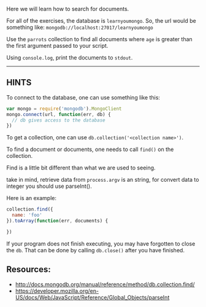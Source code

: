 Here we will learn how to search for documents.

For all of the exercises, the database is `learnyoumongo`.
So, the url would be something like: `mongodb://localhost:27017/learnyoumongo`

Use the `parrots` collection to find all documents where `age`
is greater than the first argument passed to your script.

Using `console.log`, print the documents to `stdout`.

-----------------------------------------------------------
## HINTS

To connect to the database, one can use something like this:

```js
var mongo = require('mongodb').MongoClient
mongo.connect(url, function(err, db) {
  // db gives access to the database
})
```

To get a collection, one can use `db.collection('<collection name>')`.

To find a document or documents, one needs to call `find()` on the collection.

Find is a little bit different than what we are used to seeing.

take in mind, retrieve data from `process.argv` is an string, for convert data to integer you should use parseInt().

Here is an example:

```js
collection.find({
  name: 'foo'
}).toArray(function(err, documents) {

})
```

If your program does not finish executing, you may have forgotten to
close the `db`. That can be done by calling `db.close()` after you
have finished.

## Resources:
* http://docs.mongodb.org/manual/reference/method/db.collection.find/
* https://developer.mozilla.org/en-US/docs/Web/JavaScript/Reference/Global_Objects/parseInt
